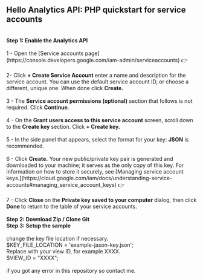 ## Hello Analytics API: PHP quickstart for service accounts
<br>
<b>Step 1: Enable the Analytics API</b>
<br><br>
1 - Open the [Service accounts page](https://console.developers.google.com/iam-admin/serviceaccounts) 👉
<br><br>
2- Click <b> + Create Service Account</b> enter a name and description for the service account. You can use the default service account ID, or choose a different, unique one. When done click <b>Create.</b>
<br><br>
3 - The <b>Service account permissions (optional)</b> section that follows is not required. Click <b>Continue</b>.
<br><br>
4 - On the <b>Grant users access to this service account</b> screen, scroll down to the <b> Create key </b>
section. Click <b> + Create key.</b>
<br><br>
5 - In the side panel that appears, select the format for your key: <b>JSON</b>  is recommended.
<br><br>
6 - Click <b>Create.</b>  Your new public/private key pair is generated and downloaded to your machine; it serves as the only copy of this key. For information on how to store it securely, see [Managing service account keys.](https://cloud.google.com/iam/docs/understanding-service-accounts#managing_service_account_keys) 👉
<br><br>
7 - Click <b>Close </b> on the <b>Private key saved to your computer</b> dialog, then click <b>Done </b> to return to the table of your service accounts.
<br><br>
<b>Step 2: Download Zip / Clone Git</b><br>
<b>Step 3: Setup the sample</b><br>
<br>
change the key file location if necessary.<br>
$KEY_FILE_LOCATION = 'example-jason-key.json';
<br>
Replace with your view ID, for example XXXX.<br>
$VIEW_ID = "XXXX";
<br>
<br>
if you got any error in this repository so contact me. 


